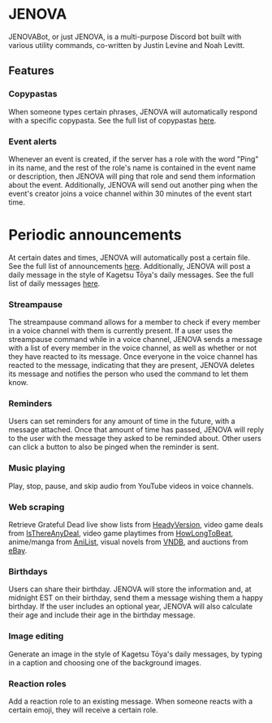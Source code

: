 # JENOVA
JENOVABot, or just JENOVA, is a multi-purpose Discord bot built with various utility commands, co-written by Justin Levine and Noah Levitt.
## Features
### Copypastas
When someone types certain phrases, JENOVA will automatically respond with a specific copypasta. See the full list of copypastas [here](copypastas.json).
### Event alerts
Whenever an event is created, if the server has a role with the word "Ping" in its name, and the rest of the role's name is contained in the event name or description, then JENOVA will ping that role and send them information about the event. Additionally, JENOVA will send out another ping when the event's creator joins a voice channel within 30 minutes of the event start time.
# Periodic announcements
At certain dates and times, JENOVA will automatically post a certain file. See the full list of announcements [here](announcements.json). Additionally, JENOVA will post a daily message in the style of Kagetsu Tōya's daily messages. See the full list of daily messages [here](dailymessages.json).
### Streampause
The streampause command allows for a member to check if every member in a voice channel with them is currently present. If a user uses the streampause command while in a voice channel, JENOVA sends a message with a list of every member in the voice channel, as well as whether or not they have reacted to its message. Once everyone in the voice channel has reacted to the message, indicating that they are present, JENOVA deletes its message and notifies the person who used the command to let them know.
### Reminders
Users can set reminders for any amount of time in the future, with a message attached. Once that amount of time has passed, JENOVA will reply to the user with the message they asked to be reminded about. Other users can click a button to also be pinged when the reminder is sent.
### Music playing
Play, stop, pause, and skip audio from YouTube videos in voice channels.
### Web scraping
Retrieve Grateful Dead live show lists from [HeadyVersion](http://headyversion.com), video game deals from [IsThereAnyDeal](https://isthereanydeal.com), video game playtimes from [HowLongToBeat](https://howlongtobeat.com), anime/manga from [AniList](https://anilist.co), visual novels from [VNDB](https://vndb.org), and auctions from [eBay](https://ebay.com).
### Birthdays
Users can share their birthday. JENOVA will store the information and, at midnight EST on their birthday, send them a message wishing them a happy birthday. If the user includes an optional year, JENOVA will also calculate their age and include their age in the birthday message.
### Image editing
Generate an image in the style of Kagetsu Tōya's daily messages, by typing in a caption and choosing one of the background images.
### Reaction roles
Add a reaction role to an existing message. When someone reacts with a certain emoji, they will receive a certain role.